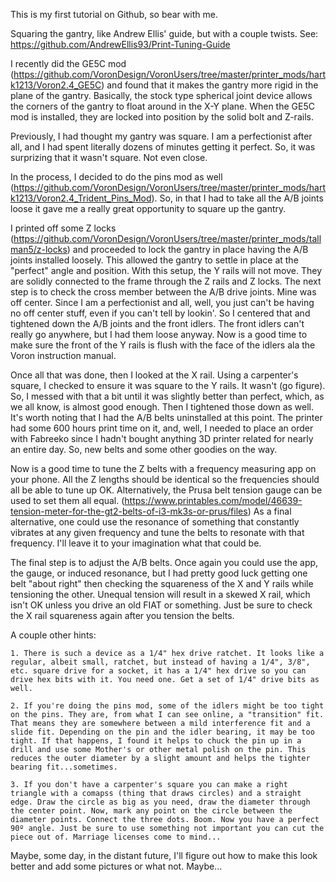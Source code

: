 This is my first tutorial on Github, so bear with me.

Squaring the gantry, like Andrew Ellis' guide, but with a couple twists.
    See: https://github.com/AndrewEllis93/Print-Tuning-Guide

I recently did the GE5C mod (https://github.com/VoronDesign/VoronUsers/tree/master/printer_mods/hartk1213/Voron2.4_GE5C) and found that it makes the gantry more rigid in the plane of the gantry. Basically, the stock type spherical joint device allows the corners of the gantry to float around in the X-Y plane. When the GE5C mod is installed, they are locked into position by the solid bolt and Z-rails.

Previously, I had thought my gantry was square. I am a perfectionist after all, and I had spent literally dozens of minutes getting it perfect. So, it was surprizing that it wasn't square.
Not even close.

In the process, I decided to do the pins mod as well (https://github.com/VoronDesign/VoronUsers/tree/master/printer_mods/hartk1213/Voron2.4_Trident_Pins_Mod). So, in that I had to take all the A/B joints loose it gave me a really great opportunity to square up the gantry.

I printed off some Z locks (https://github.com/VoronDesign/VoronUsers/tree/master/printer_mods/tallman5/z-locks) and proceeded to lock the gantry in place having the A/B joints installed loosely. This allowed the gantry to settle in place at the "perfect" angle and position. With this setup, the Y rails will not move. They are solidly connected to the frame through the Z rails and Z locks. The next step is to check the cross member between the A/B drive joints. Mine was off center. Since I am a perfectionist and all, well, you just can't be having no off center stuff, even if you can't tell by lookin'. So I centered that and tightened down the A/B joints and the front idlers. The front idlers can't really go anywhere, but I had them loose anyway. Now is a good time to make sure the front of the Y rails is flush with the face of the idlers ala the Voron instruction manual.

Once all that was done, then I looked at the X rail. Using a carpenter's square, I checked to ensure it was square to the Y rails. It wasn't (go figure). So, I messed with that a bit until it was slightly better than perfect, which, as we all know, is almost good enough. Then I tightened those down as well. It's worth noting that I had the A/B belts uninstalled at this point. The printer had some 600 hours print time on it, and, well, I needed to place an order with Fabreeko since I hadn't bought anything 3D printer related for nearly an entire day. So, new belts and some other goodies on the way.

Now is a good time to tune the Z belts with a frequency measuring app on your phone. All the Z lengths should be identical so the frequencies should all be able to tune up OK. Alternatively, the Prusa belt tension gauge can be used to set them all equal. (https://www.printables.com/model/46639-tension-meter-for-the-gt2-belts-of-i3-mk3s-or-prus/files) As a final alternative, one could use the resonance of something that constantly vibrates at any given frequency and tune the belts to resonate with that frequency. I'll leave it to your imagination what that could be.

The final step is to adjust the A/B belts. Once again you could use the app, the gauge, or induced resonance, but I had pretty good luck getting one belt "about right" then checking the squareness of the X and Y rails while tensioning the other. Unequal tension will result in a skewed X rail, which isn't OK unless you drive an old FIAT or something. Just be sure to check the X rail squareness again after you tension the belts.

A couple other hints:

    1. There is such a device as a 1/4" hex drive ratchet. It looks like a regular, albeit small, ratchet, but instead of having a 1/4", 3/8", etc. square drive for a socket, it has a 1/4" hex drive so you can drive hex bits with it. You need one. Get a set of 1/4" drive bits as well.

    2. If you're doing the pins mod, some of the idlers might be too tight on the pins. They are, from what I can see online, a "transition" fit. That means they are somewhere between a mild interference fit and a slide fit. Depending on the pin and the idler bearing, it may be too tight. If that happens, I found it helps to chuck the pin up in a drill and use some Mother's or other metal polish on the pin. This reduces the outer diameter by a slight amount and helps the tighter bearing fit...sometimes.

    3. If you don't have a carpenter's square you can make a right triangle with a comapss (thing that draws circles) and a straight edge. Draw the circle as big as you need, draw the diameter through the center point. Now, mark any point on the circle between the diameter points. Connect the three dots. Boom. Now you have a perfect 90º angle. Just be sure to use something not important you can cut the piece out of. Marriage licenses come to mind...

Maybe, some day, in the distant future, I'll figure out how to make this look better and add some pictures or what not. Maybe...